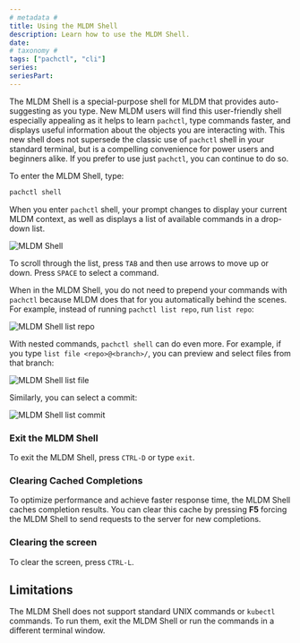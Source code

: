 ```yaml
---
# metadata # 
title: Using the MLDM Shell
description: Learn how to use the MLDM Shell.
date: 
# taxonomy #
tags: ["pachctl", "cli"]
series:
seriesPart:
---
```


The MLDM Shell is a special-purpose shell for MLDM that provides
auto-suggesting as you type. New MLDM users will find this user-friendly
shell especially appealing as it helps to learn `pachctl`, type commands
faster, and displays useful information about the objects you are interacting
with. This new shell does not supersede the classic use of `pachctl` shell
in your standard terminal, but is a compelling convenience for power users
and beginners alike. If you prefer to use just `pachctl`, you can continue to
do so.

To enter the MLDM Shell, type:

```s
pachctl shell
```

When you enter `pachctl` shell, your prompt changes to display your current
MLDM context, as well as displays a list of available commands in a
drop-down list.

![MLDM Shell](/images/s_pach_shell.png)

To scroll through the list, press `TAB` and then use arrows to move up or
down. Press `SPACE` to select a command.

When in the MLDM Shell, you do not need to prepend your commands with
`pachctl` because MLDM does that for you automatically behind the
scenes. For example, instead of running `pachctl list repo`, run `list
repo`:

![MLDM Shell list repo](/images/s_pach_shell_list_repo.png)

With nested commands, `pachctl shell` can do even more. For example, if you
type `list file <repo>@<branch>/`, you can preview and select files from that
branch:

![MLDM Shell list file](/images/s_pach_shell_list_file.png)

Similarly, you can select a commit:

![MLDM Shell list commit](/images/s_pach_shell_list_commit.png)

### Exit the MLDM Shell

To exit the MLDM Shell, press `CTRL-D` or type `exit`.

### Clearing Cached Completions

To optimize performance and achieve faster response time,
the MLDM Shell caches completion results. You can clear this cache
by pressing **F5** forcing the MLDM Shell to send requests to the
server for new completions.

### Clearing the screen

To clear the screen, press `CTRL-L`.

## Limitations

The MLDM Shell does not support standard UNIX commands or `kubectl` commands.
To run them, exit the MLDM Shell or run the commands in a different terminal
window.
